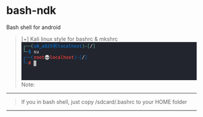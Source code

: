 # bash-ndk

Bash shell for android

> [+] Kali linux style for bashrc & mkshrc
![image](./.images/images.jpg)
Note:
---
> If you in bash shell, just copy /sdcard/.bashrc to your HOME folder
---
